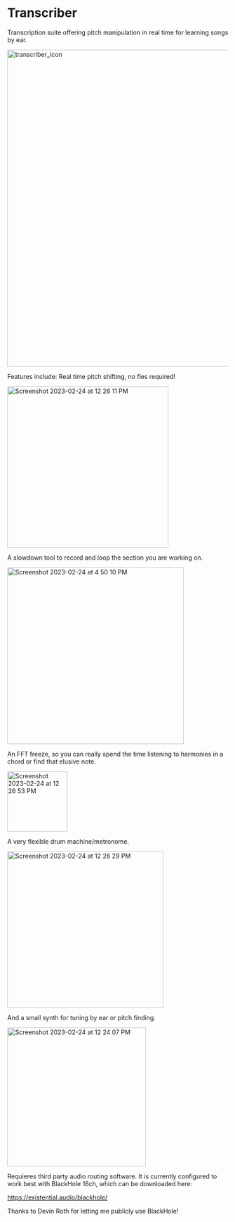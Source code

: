 # Transcriber
Transcription suite offering pitch manipulation in real time for learning songs by ear.

<img width="721" alt="transcriber_icon" src="https://user-images.githubusercontent.com/91866163/222673708-13205615-c9f9-40eb-9c26-7680ef17cf6d.png">

Features include:
Real time pitch shifting, no fles required!

<img width="367" alt="Screenshot 2023-02-24 at 12 26 11 PM" src="https://user-images.githubusercontent.com/91866163/222673792-6b69b187-4ed4-43a2-ba10-2b6d5d9b9211.png">

A slowdown tool to record and loop the section you are working on.

<img width="402" alt="Screenshot 2023-02-24 at 4 50 10 PM" src="https://user-images.githubusercontent.com/91866163/222673839-1749cabd-5dd3-434c-84f4-1a8c6591c7ce.png">

An FFT freeze, so you can really spend the time listening to harmonies in a chord or find that elusive note.

<img width="137" alt="Screenshot 2023-02-24 at 12 26 53 PM" src="https://user-images.githubusercontent.com/91866163/222673858-c2ec05b2-d6ff-432b-af4d-590f7603f1f5.png">

A very flexible drum machine/metronome.

<img width="356" alt="Screenshot 2023-02-24 at 12 26 29 PM" src="https://user-images.githubusercontent.com/91866163/222673867-6925bcbb-d1c6-462e-8506-e82cbd8ca8bb.png">

And a small synth for tuning by ear or pitch finding.

<img width="316" alt="Screenshot 2023-02-24 at 12 24 07 PM" src="https://user-images.githubusercontent.com/91866163/222673885-8ac11305-19b9-4860-bd46-73a0176b74fb.png">

Requieres third party audio routing software.  It is currently configured to work best with BlackHole 16ch, which can be downloaded here:

https://existential.audio/blackhole/

Thanks to Devin Roth for letting me publicly use BlackHole!
